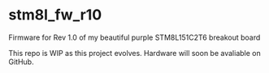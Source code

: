 # stm8l_fw_r10
Firmware for Rev 1.0 of my beautiful purple STM8L151C2T6 breakout board

This repo is WIP as this project evolves. Hardware will soon be avaliable on GitHub.
